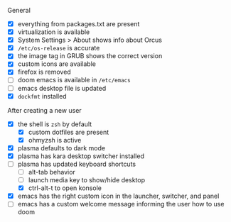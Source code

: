 General
- [X] everything from packages.txt are present
- [X] virtualization is available
- [X] System Settings > About shows info about Orcus
- [X] `/etc/os-release` is accurate
- [X] the image tag in GRUB shows the correct version
- [X] custom icons are available
- [X] firefox is removed
- [ ] doom emacs is available in `/etc/emacs`
- [ ] emacs desktop file is updated
- [X] `dockfmt` installed

After creating a new user
- [X] the shell is `zsh` by default
  - [X] custom dotfiles are present
  - [X] ohmyzsh is active
- [X] plasma defaults to dark mode
- [X] plasma has kara desktop switcher installed
- [ ] plasma has updated keyboard shortcuts
  - [ ] alt-tab behavior
  - [ ] launch media key to show/hide desktop
  - [X] ctrl-alt-t to open konsole
- [X] emacs has the right custom icon in the launcher, switcher, and panel
- [ ] emacs has a custom welcome message informing the user how to use doom
